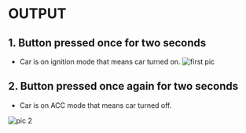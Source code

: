 # OUTPUT

## 1. Button pressed once for two seconds


* Car is on ignition mode that means car turned on.
![first pic](https://user-images.githubusercontent.com/86227942/168462917-73af27ff-881c-4b3d-9cc3-a13e9e279a44.png)

## 2. Button  pressed once again for two seconds

* Car is on ACC mode that means car turned off.

![pic 2](https://user-images.githubusercontent.com/86227942/168463000-3a097b0b-b015-4fd5-923b-b5b312529bdb.png)
